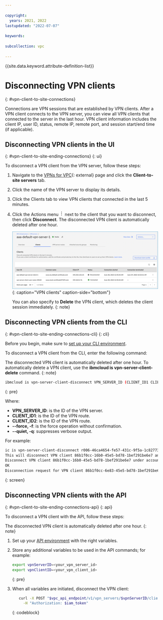 ```yaml
---

copyright:
  years: 2021, 2022
lastupdated: "2022-07-07"

keywords:

subcollection: vpc

---
```


{{site.data.keyword.attribute-definition-list}}

# Disconnecting VPN clients
{: #vpn-client-to-site-connections}

Connections are VPN sessions that are established by VPN clients. After a VPN client connects to the VPN server, you can view all VPN clients that connected to the server in the last hour. VPN client information includes the client IP, user ID, status, remote IP, remote port, and session start/end time (if applicable).

## Disconnecting VPN clients in the UI
{: #vpn-client-to-site-ending-connections}
{: ui}

To disconnect a VPN client from the VPN server, follow these steps:

1. Navigate to the [VPNs for VPC](https://cloud.ibm.com/vpc-ext/network/vpngateways){: external} page and click the **Client-to-site servers** tab.
1. Click the name of the VPN server to display its details.
1. Click the Clients tab to view VPN clients that connected in the last 5 minutes.
1. Click the Actions menu ![Actions menu](images/overflow.png) next to the client that you want to disconnect, then click **Disconnect**. The disconnected VPN client is automatically deleted after one hour.

   ![VPN clients](images/vpn-clients.png){: caption="VPN clients" caption-side="bottom"}

   You can also specify to **Delete** the VPN client, which deletes the client session immediately.
   {: note}

## Disconnecting VPN clients from the CLI
{: #vpn-client-to-site-ending-connections-cli}
{: cli}

Before you begin, make sure to [set up your CLI environment](/docs/vpc?topic=vpc-infrastructure-cli-plugin-vpc-reference).

To disconnect a VPN client from the CLI, enter the following command:

The disconnected VPN client is automatically deleted after one hour. To automatically delete a VPN client, use the **ibmcloud is vpn-server-client-delete** command.
{: note}

```sh
ibmcloud is vpn-server-client-disconnect VPN_SERVER_ID (CLIENT_ID1 CLIENT_ID2 ...) [-f, --force] [-q, --quiet]
```
{: pre}

Where:

- **VPN_SERVER_ID**: is the ID of the VPN server.
- **CLIENT_ID1**: is the ID of the VPN route.
- **CLIENT_ID2**: is the ID of the VPN route.
- **--force, -f**: is the force operation without confirmation.
- **--quiet, -q**: suppresses verbose output.

For example:

```sh
ic is vpn-server-client-disconnect r006-46ca4654-fe57-431c-9f5a-1c82773b6e83 86b1f0cc-6e83-45e5-bd78-1bef291be6e7
This will disconnect VPN client 86b1f0cc-16b0-45e5-bd78-1bef291be6e7 and cannot be undone. Continue [y/N] ?> y
Disconnect VPN client 86b1f0cc-16b0-45e5-bd78-1bef291be6e7 under account IBM as user terry@ibm.com...
OK
Disconnection request for VPN client 86b1f0cc-6e83-45e5-bd78-1bef291be6e7 has been accepted.
```
{: screen}

## Disconnecting VPN clients with the API
{: #vpn-client-to-site-ending-connections-api}
{: api}

To disconnect a VPN client with the API, follow these steps:

The disconnected VPN client is automatically deleted after one hour.
{: note}

1. Set up your [API environment](/docs/vpc?topic=vpc-set-up-environment#api-prerequisites-setup) with the right variables.

1. Store any additional variables to be used in the API commands; for example:

   ```sh
   export vpnServerID=<your_vpn_server_id>
   export vpnClientID=<your_vpn_client_id>
   ```
   {: pre}

1. When all variables are initiated, disconnect the VPN client:

   ```sh
      curl -X POST "$vpc_api_endpoint/v1/vpn_servers/$vpnServerID/clients/$vpnClientID/disconnect?version=$api_version&generation=2" \
        -H "Authorization: $iam_token"
   ```
   {: codeblock}
